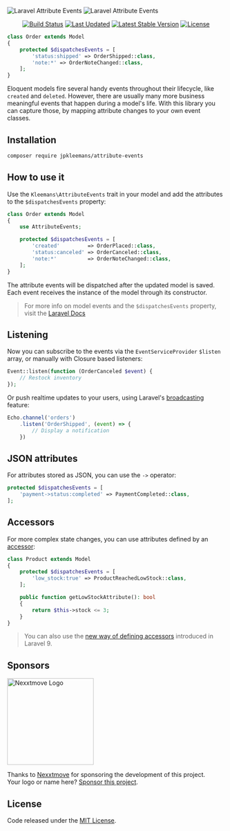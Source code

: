 ![Laravel Attribute Events](/../gh-pages/attribute-events.svg#gh-light-mode-only)
![Laravel Attribute Events](/../gh-pages/attribute-events-dark.svg#gh-dark-mode-only)

<p align="center">
  <a href="https://travis-ci.org/jpkleemans/attribute-events" target="_blank"><img src="https://img.shields.io/travis/com/jpkleemans/attribute-events?label=tests&style=flat-square" alt="Build Status"></a>
  <a href="https://github.com/jpkleemans/attribute-events/commits" target="_blank"><img src="https://img.shields.io/github/last-commit/jpkleemans/attribute-events?label=updated&style=flat-square" alt="Last Updated"></a>
  <a href="https://packagist.org/packages/jpkleemans/attribute-events"><img src="https://img.shields.io/packagist/v/jpkleemans/attribute-events?label=stable&style=flat-square" alt="Latest Stable Version"></a>
  <a href="https://packagist.org/packages/jpkleemans/attribute-events"><img src="https://img.shields.io/packagist/l/jpkleemans/attribute-events?style=flat-square" alt="License"></a>
</p>

```php
class Order extends Model
{
    protected $dispatchesEvents = [
        'status:shipped' => OrderShipped::class,
        'note:*' => OrderNoteChanged::class,
    ];
}
```

Eloquent models fire several handy events throughout their lifecycle, like `created` and `deleted`. However, there are usually many more business meaningful events that happen during a model's life. With this library you can capture those, by mapping attribute changes to your own event classes.

## Installation
```bash
composer require jpkleemans/attribute-events
```

## How to use it
Use the `Kleemans\AttributeEvents` trait in your model and add the attributes to the `$dispatchesEvents` property:

```php
class Order extends Model
{
    use AttributeEvents;

    protected $dispatchesEvents = [
        'created'         => OrderPlaced::class,
        'status:canceled' => OrderCanceled::class,
        'note:*'          => OrderNoteChanged::class,
    ];
}
```

The attribute events will be dispatched after the updated model is saved. Each event receives the instance of the model through its constructor.

> For more info on model events and the `$dispatchesEvents` property, visit the <a href="https://laravel.com/docs/eloquent#events" target="_blank">Laravel Docs</a>

## Listening
Now you can subscribe to the events via the `EventServiceProvider` `$listen` array, or manually with Closure based listeners:

```php
Event::listen(function (OrderCanceled $event) {
    // Restock inventory
});
```

Or push realtime updates to your users, using Laravel's <a href="https://laravel.com/docs/broadcasting" target="_blank">broadcasting</a> feature:

```js
Echo.channel('orders')
    .listen('OrderShipped', (event) => {
        // Display a notification
    })
```

## JSON attributes
For attributes stored as JSON, you can use the `->` operator:

```php
protected $dispatchesEvents = [
    'payment->status:completed' => PaymentCompleted::class,
];
```

## Accessors
For more complex state changes, you can use attributes defined by an <a href="https://laravel.com/docs/eloquent-mutators#defining-an-accessor" target="_blank">accessor</a>:

```php
class Product extends Model
{
    protected $dispatchesEvents = [
        'low_stock:true' => ProductReachedLowStock::class,
    ];

    public function getLowStockAttribute(): bool
    {
        return $this->stock <= 3;
    }
}
```

> You can also use the [new way of defining accessors](https://laravel.com/docs/9.x/releases#eloquent-accessors-and-mutators) introduced in Laravel 9.

## Sponsors

<a href="https://www.nexxtmove.nl/" target="_blank">
  <img src="https://raw.githubusercontent.com/jpkleemans/attribute-events/gh-pages/nexxtmove-logo.svg" alt="Nexxtmove Logo" width="200">
</a>

Thanks to <a href="https://www.nexxtmove.nl/" target="_blank">Nexxtmove</a> for sponsoring the development of this project.  
Your logo or name here? [Sponsor this project](https://github.com/sponsors/jpkleemans).

## License

Code released under the [MIT License](https://github.com/jpkleemans/attribute-events/blob/master/LICENSE).
